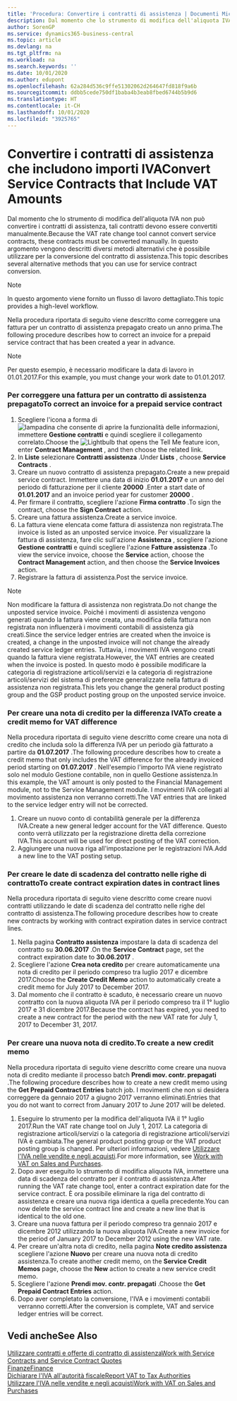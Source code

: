 ```yaml
---
title: 'Procedura: Convertire i contratti di assistenza | Documenti Microsoft'
description: Dal momento che lo strumento di modifica dell'aliquota IVA non può convertire i contratti di assistenza, tali contratti devono essere convertiti manualmente. In questo argomento vengono descritti diversi metodi alternativi che è possibile utilizzare per la conversione del contratto di assistenza.
author: SorenGP
ms.service: dynamics365-business-central
ms.topic: article
ms.devlang: na
ms.tgt_pltfrm: na
ms.workload: na
ms.search.keywords: ''
ms.date: 10/01/2020
ms.author: edupont
ms.openlocfilehash: 62a284d536c9ffe51302062d264647fd818f9a6b
ms.sourcegitcommit: ddbb5cede750df1baba4b3eab8fbed6744b5b9d6
ms.translationtype: HT
ms.contentlocale: it-CH
ms.lasthandoff: 10/01/2020
ms.locfileid: "3925765"
---
```

# <a name="convert-service-contracts-that-include-vat-amounts"></a><span data-ttu-id="a25c9-104">Convertire i contratti di assistenza che includono importi IVA</span><span class="sxs-lookup"><span data-stu-id="a25c9-104">Convert Service Contracts that Include VAT Amounts</span></span>
<span data-ttu-id="a25c9-105">Dal momento che lo strumento di modifica dell'aliquota IVA non può convertire i contratti di assistenza, tali contratti devono essere convertiti manualmente.</span><span class="sxs-lookup"><span data-stu-id="a25c9-105">Because the VAT rate change tool cannot convert service contracts, these contracts must be converted manually.</span></span> <span data-ttu-id="a25c9-106">In questo argomento vengono descritti diversi metodi alternativi che è possibile utilizzare per la conversione del contratto di assistenza.</span><span class="sxs-lookup"><span data-stu-id="a25c9-106">This topic describes several alternative methods that you can use for service contract conversion.</span></span>  

> [!NOTE]  
>  <span data-ttu-id="a25c9-107">In questo argomento viene fornito un flusso di lavoro dettagliato.</span><span class="sxs-lookup"><span data-stu-id="a25c9-107">This topic provides a high-level workflow.</span></span>  

 <span data-ttu-id="a25c9-108">Nella procedura riportata di seguito viene descritto come correggere una fattura per un contratto di assistenza prepagato creato un anno prima.</span><span class="sxs-lookup"><span data-stu-id="a25c9-108">The following procedure describes how to correct an invoice for a prepaid service contract that has been created a year in advance.</span></span>  

> [!NOTE]  
>  <span data-ttu-id="a25c9-109">Per questo esempio, è necessario modificare la data di lavoro in 01.01.2017.</span><span class="sxs-lookup"><span data-stu-id="a25c9-109">For this example, you must change your work date to 01.01.2017.</span></span>  

### <a name="to-correct-an-invoice-for-a-prepaid-service-contract"></a><span data-ttu-id="a25c9-110">Per correggere una fattura per un contratto di assistenza prepagato</span><span class="sxs-lookup"><span data-stu-id="a25c9-110">To correct an invoice for a prepaid service contract</span></span>  
1. <span data-ttu-id="a25c9-111">Scegliere l'icona a forma di ![lampadina che consente di aprire la funzionalità delle informazioni](media/ui-search/search_small.png "Informazioni sull'operazione che si desidera eseguire"), immettere **Gestione contratti** e quindi scegliere il collegamento correlato.</span><span class="sxs-lookup"><span data-stu-id="a25c9-111">Choose the ![Lightbulb that opens the Tell Me feature](media/ui-search/search_small.png "Tell me what you want to do") icon, enter **Contract Management** , and then choose the related link.</span></span>  
2. <span data-ttu-id="a25c9-112">In **Liste** selezionare **Contratti assistenza** .</span><span class="sxs-lookup"><span data-stu-id="a25c9-112">Under **Lists** , choose **Service Contracts** .</span></span>  
3. <span data-ttu-id="a25c9-113">Creare un nuovo contratto di assistenza prepagato.</span><span class="sxs-lookup"><span data-stu-id="a25c9-113">Create a new prepaid service contract.</span></span> <span data-ttu-id="a25c9-114">Immettere una data di inizio **01.01.2017** e un anno del periodo di fatturazione per il cliente **20000** .</span><span class="sxs-lookup"><span data-stu-id="a25c9-114">Enter a start date of **01.01.2017** and an invoice period year for customer **20000** .</span></span>  
4. <span data-ttu-id="a25c9-115">Per firmare il contratto, scegliere l'azione **Firma contratto** .</span><span class="sxs-lookup"><span data-stu-id="a25c9-115">To sign the contract, choose the **Sign Contract** action.</span></span>  
5. <span data-ttu-id="a25c9-116">Creare una fattura assistenza.</span><span class="sxs-lookup"><span data-stu-id="a25c9-116">Create a service invoice.</span></span>
6. <span data-ttu-id="a25c9-117">La fattura viene elencata come fattura di assistenza non registrata.</span><span class="sxs-lookup"><span data-stu-id="a25c9-117">The invoice is listed as an unposted service invoice.</span></span> <span data-ttu-id="a25c9-118">Per visualizzare la fattura di assistenza, fare clic sull'azione **Assistenza** , scegliere l'azione **Gestione contratti** e quindi scegliere l'azione **Fatture assistenza** .</span><span class="sxs-lookup"><span data-stu-id="a25c9-118">To view the service invoice, choose the **Service** action, choose the **Contract Management** action, and then choose the **Service Invoices** action.</span></span>  
7. <span data-ttu-id="a25c9-119">Registrare la fattura di assistenza.</span><span class="sxs-lookup"><span data-stu-id="a25c9-119">Post the service invoice.</span></span>  

> [!NOTE]  
>  <span data-ttu-id="a25c9-120">Non modificare la fattura di assistenza non registrata.</span><span class="sxs-lookup"><span data-stu-id="a25c9-120">Do not change the unposted service invoice.</span></span> <span data-ttu-id="a25c9-121">Poiché i movimenti di assistenza vengono generati quando la fattura viene creata, una modifica della fattura non registrata non influenzerà i movimenti contabili di assistenza già creati.</span><span class="sxs-lookup"><span data-stu-id="a25c9-121">Since the service ledger entries are created when the invoice is created, a change in the unposted invoice will not change the already created service ledger entries.</span></span> <span data-ttu-id="a25c9-122">Tuttavia, i movimenti IVA vengono creati quando la fattura viene registrata.</span><span class="sxs-lookup"><span data-stu-id="a25c9-122">However, the VAT entries are created when the invoice is posted.</span></span> <span data-ttu-id="a25c9-123">In questo modo è possibile modificare la categoria di registrazione articoli/servizi e la categoria di registrazione articoli/servizi del sistema di preferenze generalizzate nella fattura di assistenza non registrata.</span><span class="sxs-lookup"><span data-stu-id="a25c9-123">This lets you change the general product posting group and the GSP product posting group on the unposted service invoice.</span></span>  

### <a name="to-create-a-credit-memo-for-vat-difference"></a><span data-ttu-id="a25c9-124">Per creare una nota di credito per la differenza IVA</span><span class="sxs-lookup"><span data-stu-id="a25c9-124">To create a credit memo for VAT difference</span></span>  
<span data-ttu-id="a25c9-125">Nella procedura riportata di seguito viene descritto come creare una nota di credito che includa solo la differenza IVA per un periodo già fatturato a partire da **01.07.2017** .</span><span class="sxs-lookup"><span data-stu-id="a25c9-125">The following procedure describes how to create a credit memo that only includes the VAT difference for the already invoiced period starting on **01.07.2017** .</span></span> <span data-ttu-id="a25c9-126">Nell'esempio l'importo IVA viene registrato solo nel modulo Gestione contabile, non in quello Gestione assistenza.</span><span class="sxs-lookup"><span data-stu-id="a25c9-126">In this example, the VAT amount is only posted to the Financial Management module, not to the Service Management module.</span></span> <span data-ttu-id="a25c9-127">I movimenti IVA collegati al movimento assistenza non verranno corretti.</span><span class="sxs-lookup"><span data-stu-id="a25c9-127">The VAT entries that are linked to the service ledger entry will not be corrected.</span></span>  

1. <span data-ttu-id="a25c9-128">Creare un nuovo conto di contabilità generale per la differenza IVA.</span><span class="sxs-lookup"><span data-stu-id="a25c9-128">Create a new general ledger account for the VAT difference.</span></span> <span data-ttu-id="a25c9-129">Questo conto verrà utilizzato per la registrazione diretta della correzione IVA.</span><span class="sxs-lookup"><span data-stu-id="a25c9-129">This account will be used for direct posting of the VAT correction.</span></span>  
2. <span data-ttu-id="a25c9-130">Aggiungere una nuova riga all'impostazione per le registrazioni IVA.</span><span class="sxs-lookup"><span data-stu-id="a25c9-130">Add a new line to the VAT posting setup.</span></span>  

### <a name="to-create-contract-expiration-dates-in-contract-lines"></a><span data-ttu-id="a25c9-131">Per creare le date di scadenza del contratto nelle righe di contratto</span><span class="sxs-lookup"><span data-stu-id="a25c9-131">To create contract expiration dates in contract lines</span></span>  
<span data-ttu-id="a25c9-132">Nella procedura riportata di seguito viene descritto come creare nuovi contratti utilizzando le date di scadenza del contratto nelle righe del contratto di assistenza.</span><span class="sxs-lookup"><span data-stu-id="a25c9-132">The following procedure describes how to create new contracts by working with contract expiration dates in service contract lines.</span></span>  

1. <span data-ttu-id="a25c9-133">Nella pagina **Contratto assistenza** impostare la data di scadenza del contratto su **30.06.2017** .</span><span class="sxs-lookup"><span data-stu-id="a25c9-133">On the **Service Contract** page, set the contract expiration date to **30.06.2017** .</span></span>  
2. <span data-ttu-id="a25c9-134">Scegliere l'azione **Crea nota credito** per creare automaticamente una nota di credito per il periodo compreso tra luglio 2017 e dicembre 2017.</span><span class="sxs-lookup"><span data-stu-id="a25c9-134">Choose the **Create Credit Memo** action to automatically create a credit memo for July 2017 to December 2017.</span></span>  
3. <span data-ttu-id="a25c9-135">Dal momento che il contratto è scaduto, è necessario creare un nuovo contratto con la nuova aliquota IVA per il periodo compreso tra il 1° luglio 2017 e 31 dicembre 2017.</span><span class="sxs-lookup"><span data-stu-id="a25c9-135">Because the contract has expired, you need to create a new contract for the period with the new VAT rate for July 1, 2017 to December 31, 2017.</span></span>  

### <a name="to-create-a-new-credit-memo"></a><span data-ttu-id="a25c9-136">Per creare una nuova nota di credito.</span><span class="sxs-lookup"><span data-stu-id="a25c9-136">To create a new credit memo</span></span>  
<span data-ttu-id="a25c9-137">Nella procedura riportata di seguito viene descritto come creare una nuova nota di credito mediante il processo batch **Prendi mov. contr. prepagati** .</span><span class="sxs-lookup"><span data-stu-id="a25c9-137">The following procedure describes how to create a new credit memo using the **Get Prepaid Contract Entries** batch job.</span></span> <span data-ttu-id="a25c9-138">I movimenti che non si desidera correggere da gennaio 2017 a giugno 2017 verranno eliminati.</span><span class="sxs-lookup"><span data-stu-id="a25c9-138">Entries that you do not want to correct from January 2017 to June 2017 will be deleted.</span></span>  

1. <span data-ttu-id="a25c9-139">Eseguire lo strumento per la modifica dell'aliquota IVA il 1° luglio 2017.</span><span class="sxs-lookup"><span data-stu-id="a25c9-139">Run the VAT rate change tool on July 1, 2017.</span></span> <span data-ttu-id="a25c9-140">La categoria di registrazione articoli/servizi o la categoria di registrazione articoli/servizi IVA è cambiata.</span><span class="sxs-lookup"><span data-stu-id="a25c9-140">The general product posting group or the VAT product posting group is changed.</span></span> <span data-ttu-id="a25c9-141">Per ulteriori informazioni, vedere [Utilizzare l'IVA nelle vendite e negli acquisti](finance-work-with-vat.md).</span><span class="sxs-lookup"><span data-stu-id="a25c9-141">For more information, see [Work with VAT on Sales and Purchases](finance-work-with-vat.md).</span></span>  
2. <span data-ttu-id="a25c9-142">Dopo aver eseguito lo strumento di modifica aliquota IVA, immettere una data di scadenza del contratto per il contratto di assistenza.</span><span class="sxs-lookup"><span data-stu-id="a25c9-142">After running the VAT rate change tool, enter a contract expiration date for the service contract.</span></span> <span data-ttu-id="a25c9-143">È ora possibile eliminare la riga del contratto di assistenza e creare una nuova riga identica a quella precedente.</span><span class="sxs-lookup"><span data-stu-id="a25c9-143">You can now delete the service contract line and create a new line that is identical to the old one.</span></span>  
3. <span data-ttu-id="a25c9-144">Creare una nuova fattura per il periodo compreso tra gennaio 2017 e dicembre 2012 utilizzando la nuova aliquota IVA.</span><span class="sxs-lookup"><span data-stu-id="a25c9-144">Create a new invoice for the period of January 2017 to December 2012 using the new VAT rate.</span></span>  
4. <span data-ttu-id="a25c9-145">Per creare un'altra nota di credito, nella pagina **Note credito assistenza** scegliere l'azione **Nuovo** per creare una nuova nota di credito assistenza.</span><span class="sxs-lookup"><span data-stu-id="a25c9-145">To create another credit memo, on the **Service Credit Memos** page, choose the **New** action to create a new service credit memo.</span></span>  
5. <span data-ttu-id="a25c9-146">Scegliere l'azione **Prendi mov. contr. prepagati** .</span><span class="sxs-lookup"><span data-stu-id="a25c9-146">Choose the **Get Prepaid Contract Entries** action.</span></span>  
6. <span data-ttu-id="a25c9-147">Dopo aver completato la conversione, l'IVA e i movimenti contabili verranno corretti.</span><span class="sxs-lookup"><span data-stu-id="a25c9-147">After the conversion is complete, VAT and service ledger entries will be correct.</span></span>  

## <a name="see-also"></a><span data-ttu-id="a25c9-148">Vedi anche</span><span class="sxs-lookup"><span data-stu-id="a25c9-148">See Also</span></span>  
[<span data-ttu-id="a25c9-149">Utilizzare contratti e offerte di contratto di assistenza</span><span class="sxs-lookup"><span data-stu-id="a25c9-149">Work with Service Contracts and Service Contract Quotes</span></span>](service-how-to-create-service-contracts-and-service-contract-quotes.md)  
[<span data-ttu-id="a25c9-150">Finanze</span><span class="sxs-lookup"><span data-stu-id="a25c9-150">Finance</span></span>](finance.md)  
[<span data-ttu-id="a25c9-151">Dichiarare l'IVA all'autorità fiscale</span><span class="sxs-lookup"><span data-stu-id="a25c9-151">Report VAT to Tax Authorities</span></span>](finance-how-report-vat.md)  
[<span data-ttu-id="a25c9-152">Utilizzare l'IVA nelle vendite e negli acquisti</span><span class="sxs-lookup"><span data-stu-id="a25c9-152">Work with VAT on Sales and Purchases</span></span>](finance-work-with-vat.md)  

